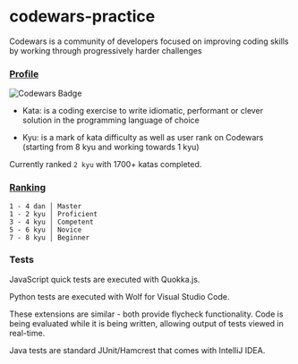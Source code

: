 # codewars-practice

Codewars is a community of developers focused on improving coding skills by working through progressively harder challenges

### [Profile](http://www.codewars.com/users/krnets)
![Codewars Badge](https://www.codewars.com/users/krnets/badges/small)

- Kata: is a coding exercise to write idiomatic, performant or clever solution in the programming language of choice

- Kyu: is a mark of kata difficulty as well as user rank on Codewars (starting from 8 kyu and working towards 1 kyu)

Currently ranked `2 kyu` with 1700+ katas completed.

### [Ranking](http://www.codewars.com/about)
```
1 - 4 dan │ Master
1 - 2 kyu │ Proficient
3 - 4 kyu │ Competent
5 - 6 kyu │ Novice
7 - 8 kyu │ Beginner
```

### Tests

JavaScript quick tests are executed with Quokka.js.

Python tests are executed with Wolf for Visual Studio Code.

These extensions are similar - both provide flycheck functionality.
Code is being evaluated while it is being written, allowing output of tests viewed in real-time.

Java tests are standard JUnit/Hamcrest that comes with IntelliJ IDEA.

